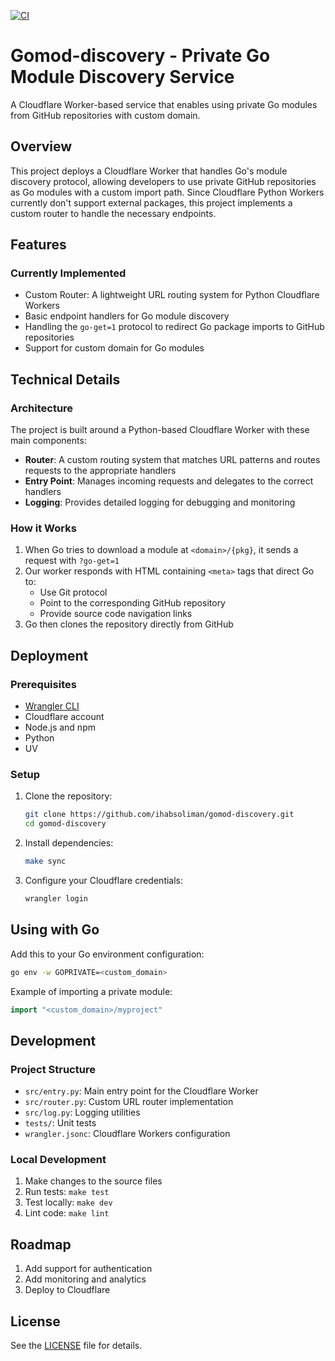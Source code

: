 [![CI](https://github.com/ihabsoliman/gomod-discovery/actions/workflows/ci.yml/badge.svg)](https://github.com/ihabsoliman/gomod-discovery/actions/workflows/ci.yml)

# Gomod-discovery - Private Go Module Discovery Service

A Cloudflare Worker-based service that enables using private Go modules from GitHub repositories with custom domain.

## Overview

This project deploys a Cloudflare Worker that handles Go's module discovery protocol, allowing developers to use private GitHub repositories as Go modules with a custom import path. Since Cloudflare Python Workers currently don't support external packages, this project implements a custom router to handle the necessary endpoints.

## Features

### Currently Implemented
- Custom Router: A lightweight URL routing system for Python Cloudflare Workers
- Basic endpoint handlers for Go module discovery
- Handling the `go-get=1` protocol to redirect Go package imports to GitHub repositories
- Support for custom domain for Go modules


## Technical Details

### Architecture

The project is built around a Python-based Cloudflare Worker with these main components:

- **Router**: A custom routing system that matches URL patterns and routes requests to the appropriate handlers
- **Entry Point**: Manages incoming requests and delegates to the correct handlers
- **Logging**: Provides detailed logging for debugging and monitoring

### How it Works

1. When Go tries to download a module at `<domain>/{pkg}`, it sends a request with `?go-get=1`
2. Our worker responds with HTML containing `<meta>` tags that direct Go to:
   - Use Git protocol
   - Point to the corresponding GitHub repository
   - Provide source code navigation links
3. Go then clones the repository directly from GitHub

## Deployment

### Prerequisites

- [Wrangler CLI](https://developers.cloudflare.com/workers/wrangler/install-and-update/)
- Cloudflare account
- Node.js and npm
- Python
- UV

### Setup

1. Clone the repository:
   ```bash
   git clone https://github.com/ihabsoliman/gomod-discovery.git
   cd gomod-discovery
   ```

2. Install dependencies:
   ```bash
   make sync
   ```

3. Configure your Cloudflare credentials:
   ```bash
   wrangler login
   ```


## Using with Go

Add this to your Go environment configuration:
```bash
go env -w GOPRIVATE=<custom_domain>
```

Example of importing a private module:
```go
import "<custom_domain>/myproject"
```

## Development

### Project Structure

- `src/entry.py`: Main entry point for the Cloudflare Worker
- `src/router.py`: Custom URL router implementation
- `src/log.py`: Logging utilities
- `tests/`: Unit tests
- `wrangler.jsonc`: Cloudflare Workers configuration

### Local Development

1. Make changes to the source files
2. Run tests: `make test`
3. Test locally: `make dev`
4. Lint code: `make lint`

## Roadmap

1. Add support for authentication
2. Add monitoring and analytics
3. Deploy to Cloudflare

## License

See the [LICENSE](LICENSE) file for details.